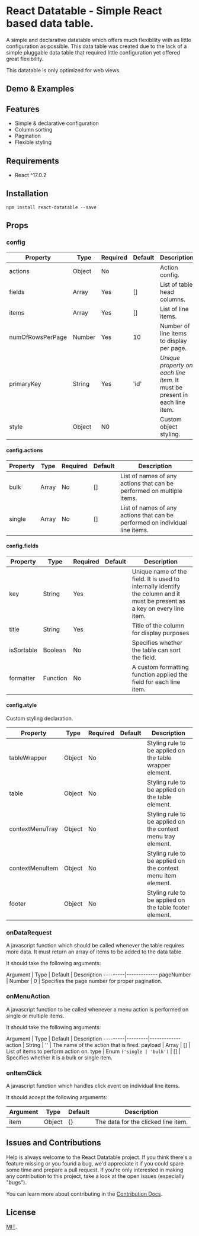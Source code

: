 # React Datatable - Simple React based data table.
A simple and declarative datatable which offers much flexibility with as little configuration as possible.
This data table was created due to the lack of a simple pluggable data table that required little configuration yet offered great flexibility.

This datatable is only optimized for web views.

## Demo & Examples

## Features
* Simple & declarative configuration
* Column sorting
* Pagination
* Flexible styling

## Requirements
* React ^17.0.2

## Installation

`npm install react-datatable --save`

## Props

### config
Property | Type | Required | Default | Description
---------|------|----------|---------|------------
actions | Object | No |  | Action config.
fields | Array | Yes | [] | List of table head columns.
items | Array | Yes | [] | List of line items.
numOfRowsPerPage | Number | Yes | 10 | Number of line items to display per page.
primaryKey | String | Yes | 'id'| *Unique property on each line item*. It must be present in each line item.
style | Object | N0 | | Custom object styling.

#### config.actions
Property | Type | Required | Default | Description
---------|------|----------|---------|------------
bulk | Array | No | [] | List of names of any actions that can be performed on multiple items.
single | Array | No | [] | List of names of any actions that can be performed on individual line items.

#### config.fields
Property | Type | Required | Default | Description
---------|------|----------|---------|------------
key | String | Yes |  | Unique name of the field. It is used to internally identify the column and it must be present as a key on every line item. 
title | String | Yes |  | Title of the column for display purposes
isSortable | Boolean | No | | Specifies whether the table can sort the field.
formatter | Function | No | | A custom formatting function applied the field for each line item.

#### config.style
Custom styling declaration.

Property | Type | Required | Default | Description
---------|------|----------|---------|------------
tableWrapper | Object | No | | Styling rule to be applied on the table wrapper element. 
table | Object | No | | Styling rule to be applied on the table element. 
contextMenuTray | Object | No | | Styling rule to be applied on the context menu tray element. 
contextMenuItem | Object | No | | Styling rule to be applied on the context menu item element. 
footer | Object | No | | Styling rule to be applied on the table footer element. 

### onDataRequest
A javascript function which should be called whenever the table requires more data. It must return an array of items to be added to the data table.

It should take the following arguments:

Argument | Type | Default | Description
---------|-------------
pageNumber | Number | 0 | Specifies the page number for proper pagination. 

### onMenuAction
A javascript function to be called whenever a menu action is performed on single or multiple items.

It should take the following arguments:

Argument | Type | Default | Description
---------|---------|-------------
action | String | ''  | The name of the action that is fired.
payload | Array | [] | List of items to perform action on.
type | Enum `('single | 'bulk')` | [] | Specifies whether it is a bulk or single item.

### onItemClick
A javascript function which handles click event on individual line items.

It should accept the following arguments:

Argument | Type | Default | Description
---------|------|---------|------------
item | Object | {} | The data for the clicked line item.


## Issues and Contributions
Help is always welcome to the React Datatable project. If you think there's a feature missing or you found a bug, we'd appreciate it if you
could spare some time and prepare a pull request. If you're only interested in making any contribution to this project, take a look at the open issues (especially "bugs").

You can learn more about contributing in the [Contribution Docs](https://github.com/noguntuberu/react-datatable#contributing.md).

## License
[MIT](https://opensource.org/licenses/MIT).